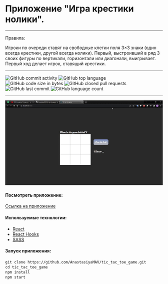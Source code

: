 # Приложение "Игра крестики нолики".

---
Правила:

Игроки по очереди ставят на свободные клетки поля 3×3 знаки (один всегда крестики, другой всегда нолики). Первый, выстроивший в ряд 3 своих фигуры по вертикали, горизонтали или диагонали, выигрывает. Первый ход делает игрок, ставящий крестики.

---

![GitHub commit activity](https://img.shields.io/github/commit-activity/y/AnastasiyaMAV/tic_tac_toe_game?color=%23ffcc00) ![GitHub top language](https://img.shields.io/github/languages/top/AnastasiyaMAV/tic_tac_toe_game?color=%23ffcc00) ![GitHub code size in bytes](https://img.shields.io/github/languages/code-size/AnastasiyaMAV/tic_tac_toe_game?color=%23ffcc00) ![GitHub closed pull requests](https://img.shields.io/github/issues-pr-closed/AnastasiyaMAV/tic_tac_toe_game) ![GitHub last commit](https://img.shields.io/github/last-commit/AnastasiyaMAV/tic_tac_toe_game?color=%23ffcc00) ![GitHub language count](https://img.shields.io/github/languages/count/AnastasiyaMAV/tic_tac_toe_game?color=%23ffcc00)

---

![gif](https://github.com/AnastasiyaMAV/TIC_TAC_TOE_GAME/blob/main/src/assetc/images/Tic-tac-toe-game.gif)

#### Посмотреть приложение:

[Ссылка на приложение](https://anastasiyamav.github.io/tic_tac_toe_game/)

#### Используемые технологии:

- [React](https://ru.reactjs.org/)
- [React Hooks](https://ru.reactjs.org/docs/hooks-intro.html)
- [SASS](https://sass-lang.com/)

#### Запуск приложения:

```
git clone https://github.com/AnastasiyaMAV/tic_tac_toe_game.git
cd tic_tac_toe_game
npm install
npm start
```

